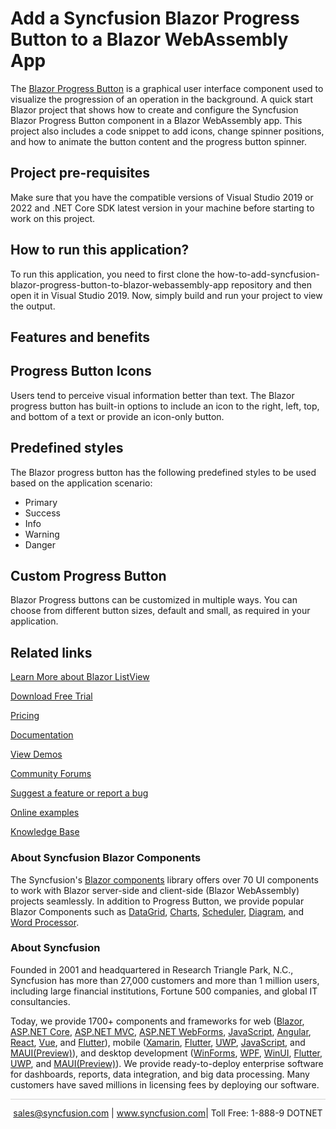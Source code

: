 # Add a Syncfusion Blazor Progress Button to a Blazor WebAssembly App

The [Blazor Progress Button](https://www.syncfusion.com/blazor-components/blazor-progress-button?utm_source=github&utm_medium=listing&utm_campaign=blazor-progress-button-github-samples) is a graphical user interface component used to visualize the progression of an operation in the background. A quick start Blazor project that shows how to create and configure the Syncfusion Blazor Progress Button component in a Blazor WebAssembly app. This project also includes a code snippet to add icons, change spinner positions, and how to animate the button content and the progress button spinner. 

## Project pre-requisites
Make sure that you have the compatible versions of Visual Studio 2019 or 2022 and .NET Core SDK latest version in your machine before starting to work on this project.

## How to run this application?
To run this application, you need to first clone the how-to-add-syncfusion-blazor-progress-button-to-blazor-webassembly-app repository and then open it in Visual Studio 2019. Now, simply build and run your project to view the output.

## Features and benefits

## Progress Button Icons

Users tend to perceive visual information better than text. The Blazor progress button has built-in options to include an icon to the right, left, top, and bottom of a text or provide an icon-only button.

## Predefined styles

The Blazor progress button has the following predefined styles to be used based on the application scenario:

* Primary
* Success
* Info
* Warning
* Danger

## Custom Progress Button

Blazor Progress buttons can be customized in multiple ways. You can choose from different button sizes, default and small, as required in your application.

## Related links
[Learn More about Blazor ListView](https://www.syncfusion.com/blazor-components/blazor-progress-button?utm_source=github&utm_medium=listing&utm_campaign=blazor-progress-button-github-samples)

[Download Free Trial](https://www.syncfusion.com/downloads/blazor?utm_source=github&utm_medium=listing&utm_campaign=blazor-progress-button-github-samples)

[Pricing](https://www.syncfusion.com/sales/products/blazor?utm_source=github&utm_medium=listing&utm_campaign=blazor-progress-button-github-samples)

[Documentation](https://blazor.syncfusion.com/documentation/progress-button/getting-started?utm_source=github&utm_medium=listing&utm_campaign=blazor-progress-button-github-samples)

[View Demos](https://github.com/SyncfusionExamples/how-to-add-syncfusion-blazor-progress-button-to-blazor-webassembly-app.git?utm_source=github&utm_medium=listing&utm_campaign=blazor-progress-button-github-samples)

[Community Forums](https://www.syncfusion.com/forums/blazor-components?utm_source=github&utm_medium=listing&utm_campaign=blazor-progress-button-github-samples)

[Suggest a feature or report a bug](https://www.syncfusion.com/feedback/blazor-components?utm_source=github&utm_medium=listing&utm_campaign=blazor-progress-button-github-samples)

[Online examples](https://blazor.syncfusion.com/demos/buttons/dropdown-menu?utm_source=github&utm_medium=listing&utm_campaign=blazor-progress-button-github-samples)

[Knowledge Base](https://www.syncfusion.com/kb/blazor-components?utm_source=github&utm_medium=listing&utm_campaign=blazor-progress-button-github-samples)

### About Syncfusion Blazor Components
The Syncfusion's [Blazor components](https://www.syncfusion.com/blazor-components?utm_source=github&utm_medium=listing&utm_campaign=blazor-progress-button-github-samples) library offers over 70 UI components to work with Blazor server-side and client-side (Blazor WebAssembly) projects seamlessly. In addition to Progress Button, we provide popular Blazor Components such as [DataGrid](https://www.syncfusion.com/blazor-components/blazor-datagrid?utm_source=github&utm_medium=listing&utm_campaign=blazor-progress-button-github-samples), [Charts](https://www.syncfusion.com/blazor-components/blazor-charts?utm_source=github&utm_medium=listing&utm_campaign=blazor-progress-button-github-samples), [Scheduler](https://www.syncfusion.com/blazor-components/blazor-scheduler?utm_source=github&utm_medium=listing&utm_campaign=blazor-progress-button-github-samples), [Diagram](https://www.syncfusion.com/blazor-components/blazor-diagram?utm_source=github&utm_medium=listing&utm_campaign=blazor-progress-button-github-samples), and [Word Processor](https://www.syncfusion.com/blazor-components/blazor-word-processor?utm_source=github&utm_medium=listing&utm_campaign=blazor-progress-button-github-samples).

### About Syncfusion

Founded in 2001 and headquartered in Research Triangle Park, N.C., Syncfusion has more than 27,000 customers and more than 1 million users, including large financial institutions, Fortune 500 companies, and global IT consultancies.
 
Today, we provide 1700+ components and frameworks for web ([Blazor](https://www.syncfusion.com/blazor-components?utm_source=github&utm_medium=listing&utm_campaign=blazor-progress-button-github-samples), [ASP.NET Core](https://www.syncfusion.com/aspnet-core-ui-controls?utm_source=github&utm_medium=listing&utm_campaign=blazor-progress-button-github-samples), [ASP.NET MVC](https://www.syncfusion.com/aspnet-mvc-ui-controls?utm_source=github&utm_medium=listing&utm_campaign=blazor-progress-button-github-samples), [ASP.NET WebForms](https://www.syncfusion.com/jquery/aspnet-webforms-ui-controls?utm_source=github&utm_medium=listing&utm_campaign=blazor-progress-button-github-samples), [JavaScript](https://www.syncfusion.com/javascript-ui-controls?utm_source=github&utm_medium=listing&utm_campaign=blazor-progress-button-github-samples), [Angular](https://www.syncfusion.com/angular-ui-components?utm_source=github&utm_medium=listing&utm_campaign=blazor-progress-button-github-samples), [React](https://www.syncfusion.com/react-ui-components?utm_source=github&utm_medium=listing&utm_campaign=blazor-progress-button-github-samples), [Vue](https://www.syncfusion.com/vue-ui-components?utm_source=github&utm_medium=listing&utm_campaign=blazor-progress-button-github-samples), and [Flutter](https://www.syncfusion.com/flutter-widgets?utm_source=github&utm_medium=listing&utm_campaign=blazor-progress-button-github-samples)), mobile ([Xamarin](https://www.syncfusion.com/xamarin-ui-controls?utm_source=github&utm_medium=listing&utm_campaign=blazor-progress-button-github-samples), [Flutter](https://www.syncfusion.com/flutter-widgets?utm_source=github&utm_medium=listing&utm_campaign=blazor-progress-button-github-samples), [UWP](https://www.syncfusion.com/uwp-ui-controls?utm_source=github&utm_medium=listing&utm_campaign=blazor-progress-button-github-samples), [JavaScript](https://www.syncfusion.com/javascript-ui-controls?utm_source=github&utm_medium=listing&utm_campaign=blazor-progress-button-github-samples), and [MAUI(Preview)](https://www.syncfusion.com/maui-controls?utm_source=github&utm_medium=listing&utm_campaign=blazor-progress-button-github-samples)), and desktop development ([WinForms](https://www.syncfusion.com/winforms-ui-controls?utm_source=github&utm_medium=listing&utm_campaign=blazor-progress-button-github-samples), [WPF](https://www.syncfusion.com/wpf-controls?utm_source=github&utm_medium=listing&utm_campaign=blazor-progress-button-github-samples), [WinUI](https://www.syncfusion.com/winui-controls?utm_source=github&utm_medium=listing&utm_campaign=blazor-progress-button-github-samples), [Flutter](https://www.syncfusion.com/flutter-widgets?utm_source=github&utm_medium=listing&utm_campaign=blazor-progress-button-github-samples), [UWP](https://www.syncfusion.com/uwp-ui-controls?utm_source=github&utm_medium=listing&utm_campaign=blazor-progress-button-github-samples), and [MAUI(Preview)](https://www.syncfusion.com/maui-controls?utm_source=github&utm_medium=listing&utm_campaign=blazor-progress-button-github-samples)). We provide ready-to-deploy enterprise software for dashboards, reports, data integration, and big data processing. Many customers have saved millions in licensing fees by deploying our software.

<hr style="height:0.3px;border:none;color:lightgrey;background-color:lightgrey;" />

<p align="center">
<a href="mailto:sales@syncfusion.com?Subject=Syncfusion Blazor Progress Button - GitHub" target="_top">sales@syncfusion.com</a> | <a href="https://www.syncfusion.com?utm_source=github&utm_medium=listing&utm_campaign=blazor-progress-button-github-samples">www.syncfusion.com</a>| Toll Free: 1-888-9 DOTNET <br>
</p>

